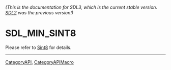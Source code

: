 ###### (This is the documentation for SDL3, which is the current stable version. [SDL2](https://wiki.libsdl.org/SDL2/) was the previous version!)
# SDL_MIN_SINT8

Please refer to [Sint8](Sint8) for details.

----
[CategoryAPI](CategoryAPI), [CategoryAPIMacro](CategoryAPIMacro)

